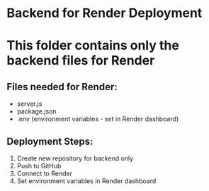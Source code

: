 # Backend for Render Deployment
# This folder contains only the backend files for Render

## Files needed for Render:
- server.js
- package.json
- .env (environment variables - set in Render dashboard)

## Deployment Steps:
1. Create new repository for backend only
2. Push to GitHub
3. Connect to Render
4. Set environment variables in Render dashboard
